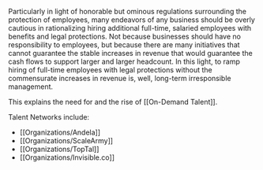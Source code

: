 

Particularly in light of honorable but ominous regulations surrounding the protection of employees, many endeavors of any business should be overly cautious in rationalizing hiring additional full-time, salaried employees with benefits and legal protections. Not because businesses should have no responsibility to employees, but because there are many initiatives that cannot guarantee the stable increases in revenue that would guarantee the cash flows to support larger and larger headcount. In this light, to ramp hiring of full-time employees with legal protections without the commensurate increases in revenue is, well, long-term irresponsible management. 

This explains the need for and the rise of [[On-Demand Talent]]. 

Talent Networks include:
- [[Organizations/Andela]]
- [[Organizations/ScaleArmy]]
- [[Organizations/TopTal]]
- [[Organizations/Invisible.co]]








